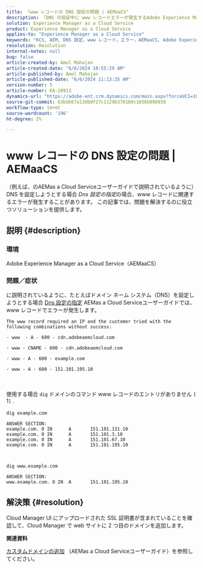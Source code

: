 ```yaml
---
title: 「www レコードの DNS 設定の問題 | AEMaaCS"
description: 「DNS の設定中に www レコードエラーが発生するAdobe Experience Manager as a Cloud Serviceの問題を修正する方法を説明します。」
solution: Experience Manager as a Cloud Service
product: Experience Manager as a Cloud Service
applies-to: "Experience Manager as a Cloud Service"
keywords: "KCS, AEM, DNS 設定，www レコード，エラー，AEMaaCS, Adobe Experience Manager as a Cloud Service"
resolution: Resolution
internal-notes: null
bug: false
article-created-by: Amol Mahajan
article-created-date: "6/6/2024 10:55:29 AM"
article-published-by: Amol Mahajan
article-published-date: "6/6/2024 11:13:25 AM"
version-number: 5
article-number: KA-20913
dynamics-url: "https://adobe-ent.crm.dynamics.com/main.aspx?forceUCI=1&pagetype=entityrecord&etn=knowledgearticle&id=cbe6c446-f323-ef11-840a-00224808decd"
source-git-commit: 63bdb67a13db0f27c1129b3701b9c1656b898930
workflow-type: tm+mt
source-wordcount: '196'
ht-degree: 2%

---
```


# www レコードの DNS 設定の問題 | AEMaaCS


（例えば、のAEMas a Cloud Serviceユーザーガイドで説明されているように） DNS を設定しようとする場合 *Dns 設定の指定*&#x200B;の場合、www レコードに関連するエラーが発生することがあります。 この記事では、問題を解決するのに役立つソリューションを提供します。

## 説明 {#description}


### <b>環境</b>

Adobe Experience Manager as a Cloud Service（AEMaaCS）



### <b>問題／症状</b>

に説明されているように、たとえばドメイン ネーム システム（DNS）を設定しようとする場合 [Dns 設定の指定](https://experienceleague.adobe.com/docs/experience-manager-cloud-service/content/implementing/using-cloud-manager/custom-domain-names/configure-dns-settings.html) AEMas a Cloud Serviceユーザーガイドでは、www レコードでエラーが発生します。


```
The www record required an IP and the customer tried with the following combinations without success:

- www  - A - 600 - cdn.adobeaemcloud.com

- www - CNAME - 600 - cdn.adobeaemcloud.com

- www - A - 600 - example.com

- www - A - 600 - 151.101.195.10
```

<br><br>使用する場合 `dig` ドメインのコマンド www レコードのエントリがありません `[` 1`]` .<br><br>`dig example.com`



```
ANSWER SECTION:
example.com. 0 IN      A       151.101.131.10
example.com. 0 IN      A       151.101.3.10
example.com. 0 IN      A       151.101.67.10
example.com. 0 IN      A       151.101.195.10
```


` `

`dig www.example.com`




```
ANSWER SECTION:
www.example.com. 0 IN  A       151.101.195.10
```



## 解決策 {#resolution}


Cloud Manager UI にアップロードされた SSL 証明書が含まれていることを確認して、Cloud Manager で web サイトに 2 つ目のドメインを追加します。

<b>関連資料</b>

[カスタムドメインの追加](https://experienceleague.adobe.com/docs/experience-manager-cloud-service/content/implementing/using-cloud-manager/custom-domain-names/add-custom-domain-name.html) （AEMas a Cloud Serviceユーザーガイド）を参照してください。
